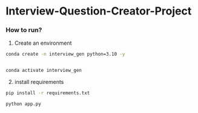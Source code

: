 # Interview-Question-Creator-Project

### How to run?

1. Create an environment

```bash
conda create -n interview_gen python=3.10 -y


conda activate interview_gen

```

2. install requirements

```bash
pip install -r requirements.txt
```


```bash
python app.py
```